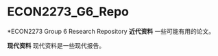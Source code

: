 # ECON2273_G6_Repo
*ECON2273 Group 6 Research Repository
**近代资料**
一些可能有用的论文。


**现代资料**
现代资料是一些现代报告。
